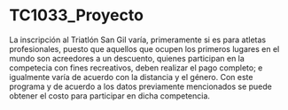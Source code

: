 # TC1033_Proyecto
La inscripción al Triatlón San Gil varía, primeramente si es para atletas profesionales, puesto que aquellos que ocupen los primeros lugares en el mundo son acreedores a un descuento, quienes participan en la competecia con fines recreativos, deben realizar el pago completo; e igualmente varía de acuerdo con la distancia y el género. Con este programa y de acuerdo a los datos previamente mencionados se puede obtener el costo para participar en dicha competencia.
